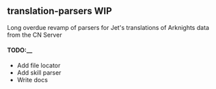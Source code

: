 ## translation-parsers WIP
Long overdue revamp of parsers for Jet's translations of Arknights data from the CN Server<br>
#### TODO:__
- Add file locator
- Add skill parser
- Write docs
